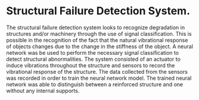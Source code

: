 # Structural Failure Detection System.
The structural failure detection system looks to recognize degradation in structures and/or machinery through the use of signal classification. This is possible in the recognition of the fact that the natural vibrational response of objects changes due to the change in the stiffness of the object. A neural network was be used to perform the necessary signal classification to detect structural abnormalities. The system consisted of an actuator to induce vibrations throughout the structure and sensors to record the vibrational response of the structure. The data collected from the sensors was recorded in order to train the neural network model. The trained neural network was able to distinguish between a reinforced structure and one without any internal supports. 
